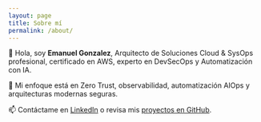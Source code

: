 ```yaml
---
layout: page
title: Sobre mí
permalink: /about/
---
```


👋 Hola, soy **Emanuel Gonzalez**, Arquitecto de Soluciones Cloud & SysOps profesional, certificado en AWS, experto en DevSecOps y Automatización con IA.

🎯 Mi enfoque está en Zero Trust, observabilidad, automatización AIOps y arquitecturas modernas seguras.

📫 Contáctame en [LinkedIn](https://www.linkedin.com/in/emanuelgm1998) o revisa mis [proyectos en GitHub](https://github.com/Emanuelgm1998).

